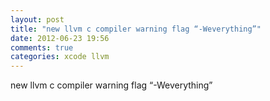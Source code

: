 ```yaml
---
layout: post
title: "new llvm c compiler warning flag “-Weverything”"
date: 2012-06-23 19:56
comments: true
categories: xcode llvm
---
```


new llvm c compiler warning flag “-Weverything”

